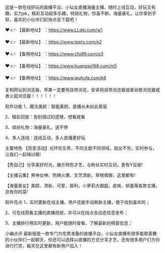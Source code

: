 这是一款在线好玩的直播平台，小仙女直播海量主播，随时上线互动，好玩又有趣，实力pk，精彩互动超多乐趣，特效礼物，惊喜不断，海量豪礼，让你拿到手软，喜欢的小伙伴们赶快点击下载吧！

❤️ 👉 【最新地址】 ：https://www.LLdei.com/w1

❤️ 👉 【最新地址】 ：https://www.tppty.com/e2

❤️ 👉 【备用地址】 ：https://www.cfu99.com/q3

❤️ 👉 【备用地址】 ：https://www.huangse168.com/m5

❤️ 👉 【备用地址】 ：https://www.wuhufa.com/k6

复制网址到浏览器，苹果一定要用自带浏览，安卓用自带浏览器或者谷歌浏览器或者火狐浏览器！！！！！！

软件功能
1、魔法美颜：智能美颜，直播从未如此美丽

2、精彩回放：告别错过的遗憾，想看就看

3、缤纷礼物：海量豪礼，送不停

4、多人连线：连线互动，多人直播更好玩

主要特色
【百变活动】光环欢乐秀，不同主题不同领域，层出不穷，实时参与，让我们一起嗨过瘾!

【秀自己】分享美好时光，展示特色才艺，与粉丝实时互动，更有Y豆收!

【主播云集】男神女神，热辣火爆，文艺清新，草根偶像，这里都有!

【海量美女】美颜、清新、可爱、犀利，小萝莉大御姐，直爽、娇羞等各款主播，总有你的菜!

软件亮点
1、实时更新在线主播，用户还能手动刷新主播，便于找到喜欢的；

2、可在线观看主播的直播视频，并可以在线点击动态信息发布；

3、主播排行榜实时更新，用户能随时查看，了解最新的榜首信息；

小编点评
最新版是一款专门为宅男准备的直播平台，小仙女直播有很多能歌善舞的小伙伴们一起聊天，你还可以选择以直播的方式分享才艺，还有很多用户们为你进行打赏，每天在这里都有新用户加入！
